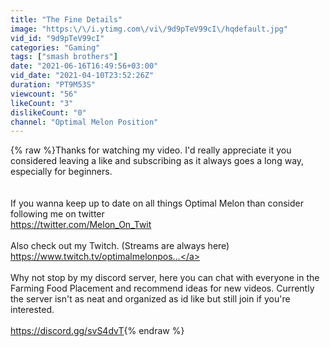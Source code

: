 ```yaml
---
title: "The Fine Details"
image: "https:\/\/i.ytimg.com\/vi\/9d9pTeV99cI\/hqdefault.jpg"
vid_id: "9d9pTeV99cI"
categories: "Gaming"
tags: ["smash brothers"]
date: "2021-06-16T16:49:56+03:00"
vid_date: "2021-04-10T23:52:26Z"
duration: "PT9M53S"
viewcount: "56"
likeCount: "3"
dislikeCount: "0"
channel: "Optimal Melon Position"
---
```

{% raw %}Thanks for watching my video. I'd really appreciate it you considered leaving a like and subscribing as it always goes a long way, especially for beginners.<br /><br /><br />If you wanna keep up to date on all things Optimal Melon than consider following me on twitter<br /><a rel="nofollow" target="blank" href="https://twitter.com/Melon_On_Twit​">https://twitter.com/Melon_On_Twit​</a><br /><br />Also check out my Twitch. (Streams are always here)<br /><a rel="nofollow" target="blank" href="https://www.twitch.tv/optimalmelonpos​...">https://www.twitch.tv/optimalmelonpos​...</a><br /><br />Why not stop by my discord server, here you can chat with everyone in the Farming Food Placement and recommend ideas for new videos. Currently the server isn't as neat and organized as id like but still join if you're interested.<br /><br /><a rel="nofollow" target="blank" href="https://discord.gg/svS4dvT">https://discord.gg/svS4dvT</a>{% endraw %}
